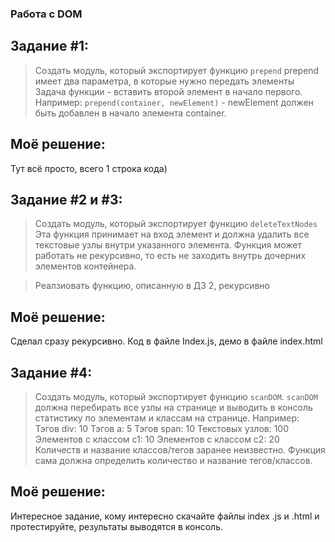 ### Работа с DOM

## Задание #1:


>Создать модуль, который экспортирует функцию `prepend`
prepend имеет два параметра, в которые нужно передать элементы
Задача функции - вставить второй элемент в начало первого. Например:
`prepend(container, newElement)` - newElement должен быть добавлен в начало элемента container.


## Моё решение:

Тут всё просто, всего 1 строка кода)

## Задание #2 и #3:


>Создать модуль, который экспортирует функцию `deleteTextNodes`
Эта функция принимает на вход элемент и должна удалить все текстовые узлы внутри указанного элемента.
Функция может работать не рекурсивно, то есть не заходить внутрь дочерних элементов контейнера.

>Реалзиовать функцию, описанную в ДЗ 2, рекурсивно

## Моё решение:

Сделал сразу рекурсивно. Код в файле Index.js, демо в файле index.html

## Задание #4:

>Создать модуль, который экспортирует функцию `scanDOM`.
`scanDOM` должна перебирать все узлы на странице и выводить в консоль статистику по элементам и классам на странице. Например:
Тэгов div: 10
Тэгов a: 5
Тэгов span: 10
Текстовых узлов: 100
Элементов с классом c1: 10
Элементов с классом c2: 20
>Количеств и название классов/тегов заранее неизвестно. Функция сама должна определить количество и название тегов/классов.

## Моё решение:

Интересное задание, кому интересно скачайте файлы index .js и .html и протестируйте, результаты выводятся в консоль.
